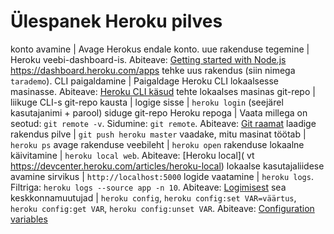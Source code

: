 # Ülespanek Heroku pilves

konto avamine | Avage Herokus endale konto.
uue rakenduse tegemine | Heroku veebi-dashboard-is. Abiteave: [Getting started with Node.js](https://devcenter.heroku.com/articles/getting-started-with-nodejs) https://dashboard.heroku.com/apps tehke uus rakendus (siin nimega `tarademo`).
CLI paigaldamine | Paigaldage Heroku CLI lokaalsesse masinasse. Abiteave: 
[Heroku CLI käsud](https://devcenter.heroku.com/articles/using-the-cli)
tehte lokaalses masinas git-repo |
liikuge CLI-s git-repo kausta |
logige sisse | `heroku login` (seejärel kasutajanimi + parool)
siduge git-repo Heroku repoga | Vaata millega on seotud: `git remote -v`. Sidumine: `git remote`. Abiteave: [Git raamat](https://git-scm.com/book/en/v2/Git-Basics-Working-with-Remotes)
laadige rakendus pilve | `git push heroku master`
vaadake, mitu masinat töötab | `heroku ps`
avage rakenduse veebileht | `heroku open`
rakenduse lokaalne käivitamine | `heroku local web`. Abiteave: [Heroku local](
vt https://devcenter.heroku.com/articles/heroku-local)
lokaalse kasutajaliidese avamine sirvikus | `http://localhost:5000`
logide vaatamine | `heroku logs`. Filtriga: `heroku logs --source app -n 10`. 
Abiteave: [Logimisest](https://devcenter.heroku.com/articles/logging) 
sea keskkonnamuutujad | `heroku config`, 
`heroku config:set VAR=väärtus`, `heroku config:get VAR`, 
`heroku config:unset VAR`. Abiteave: [Configuration variables](https://devcenter.heroku.com/articles/getting-started-with-nodejs#define-config-vars) 

